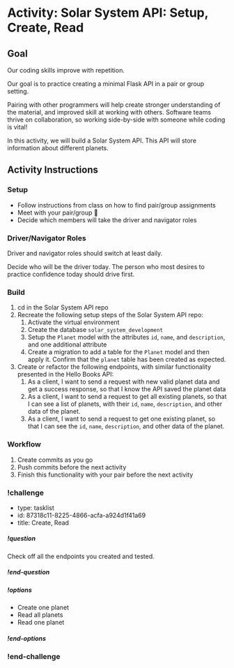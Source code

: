# Activity: Solar System API: Setup, Create, Read

## Goal

Our coding skills improve with repetition.

Our goal is to practice creating a minimal Flask API in a pair or group setting.

Pairing with other programmers will help create stronger understanding of the material, and improved skill at working with others. Software teams thrive on collaboration, so working side-by-side with someone while coding is vital!

In this activity, we will build a Solar System API. This API will store information about different planets.

## Activity Instructions

### Setup

- Follow instructions from class on how to find pair/group assignments
- Meet with your pair/group 👋
- Decide which members will take the driver and navigator roles

### Driver/Navigator Roles

Driver and navigator roles should switch at least daily.

Decide who will be the driver today. The person who most desires to practice confidence today should drive first.

### Build

1. cd in the Solar System API repo
1. Recreate the following setup steps of the Solar System API repo:
   1. Activate the virtual environment
   1. Create the database `solar_system_development`
   1. Setup the `Planet` model with the attributes `id`, `name`, and `description`, and one additional attribute
   1. Create a migration to add a table for the `Planet` model and then apply it. Confirm that the `planet` table has been created as expected.
1. Create or refactor the following endpoints, with similar functionality presented in the Hello Books API:
   1. As a client, I want to send a request with new valid planet data and get a success response, so that I know the API saved the planet data
   1. As a client, I want to send a request to get all existing planets, so that I can see a list of planets, with their `id`, `name`, `description`, and other data of the planet.
   1. As a client, I want to send a request to get one existing planet, so that I can see the `id`, `name`, `description`, and other data of the planet.

### Workflow

1. Create commits as you go
1. Push commits before the next activity
1. Finish this functionality with your pair before the next activity

<!-- prettier-ignore-start -->
### !challenge
* type: tasklist
* id: 87318c11-8225-4866-acfa-a924d1f41a69
* title: Create, Read
##### !question

Check off all the endpoints you created and tested.

##### !end-question
##### !options

* Create one planet
* Read all planets
* Read one planet

##### !end-options
### !end-challenge
<!-- prettier-ignore-end -->

